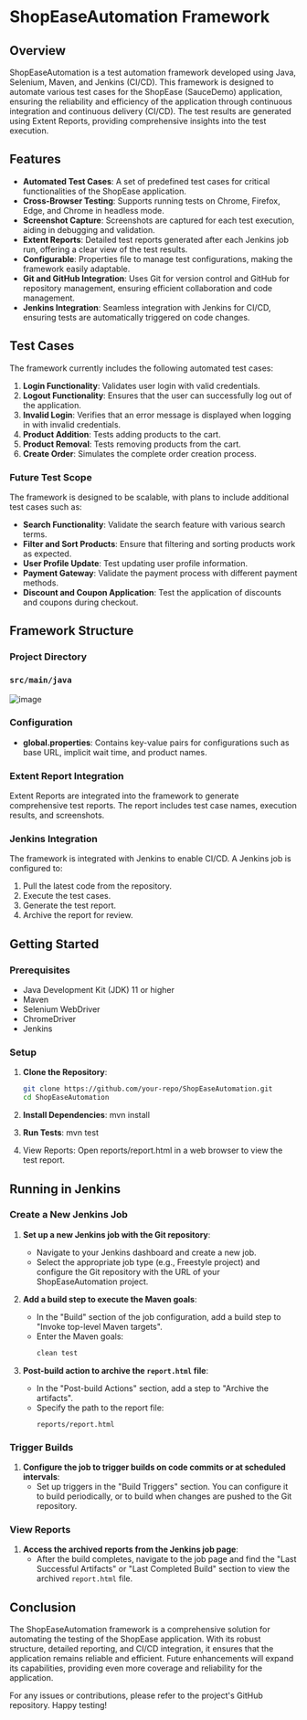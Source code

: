 # ShopEaseAutomation Framework

## Overview
ShopEaseAutomation is a test automation framework developed using Java, Selenium, Maven, and Jenkins (CI/CD). This framework is designed to automate various test cases for the ShopEase (SauceDemo) application, ensuring the reliability and efficiency of the application through continuous integration and continuous delivery (CI/CD). The test results are generated using Extent Reports, providing comprehensive insights into the test execution.

## Features
- **Automated Test Cases**: A set of predefined test cases for critical functionalities of the ShopEase application.
- **Cross-Browser Testing**: Supports running tests on Chrome, Firefox, Edge, and Chrome in headless mode.
- **Screenshot Capture**: Screenshots are captured for each test execution, aiding in debugging and validation.
- **Extent Reports**: Detailed test reports generated after each Jenkins job run, offering a clear view of the test results.
- **Configurable**: Properties file to manage test configurations, making the framework easily adaptable.
- **Git and GitHub Integration**: Uses Git for version control and GitHub for repository management, ensuring efficient collaboration and code management.
- **Jenkins Integration**: Seamless integration with Jenkins for CI/CD, ensuring tests are automatically triggered on code changes.

## Test Cases
The framework currently includes the following automated test cases:

1. **Login Functionality**: Validates user login with valid credentials.
2. **Logout Functionality**: Ensures that the user can successfully log out of the application.
3. **Invalid Login**: Verifies that an error message is displayed when logging in with invalid credentials.
4. **Product Addition**: Tests adding products to the cart.
5. **Product Removal**: Tests removing products from the cart.
6. **Create Order**: Simulates the complete order creation process.

### Future Test Scope
The framework is designed to be scalable, with plans to include additional test cases such as:
- **Search Functionality**: Validate the search feature with various search terms.
- **Filter and Sort Products**: Ensure that filtering and sorting products work as expected.
- **User Profile Update**: Test updating user profile information.
- **Payment Gateway**: Validate the payment process with different payment methods.
- **Discount and Coupon Application**: Test the application of discounts and coupons during checkout.

## Framework Structure

### Project Directory

### `src/main/java`
![image](https://github.com/Tharun-29/ShopEaseAutomation/assets/60356829/c73e042d-b97c-4097-baa0-308977df2afb)


### Configuration
- **global.properties**: Contains key-value pairs for configurations such as base URL, implicit wait time, and product names.

### Extent Report Integration
Extent Reports are integrated into the framework to generate comprehensive test reports. The report includes test case names, execution results, and screenshots.

### Jenkins Integration
The framework is integrated with Jenkins to enable CI/CD. A Jenkins job is configured to:
1. Pull the latest code from the repository.
2. Execute the test cases.
3. Generate the test report.
4. Archive the report for review.

## Getting Started

### Prerequisites
- Java Development Kit (JDK) 11 or higher
- Maven
- Selenium WebDriver
- ChromeDriver
- Jenkins

### Setup

1. **Clone the Repository**:
   ```bash
   git clone https://github.com/your-repo/ShopEaseAutomation.git
   cd ShopEaseAutomation

2. **Install Dependencies**:
   mvn install

4. **Run Tests**:
   mvn test
   
5. View Reports: Open reports/report.html in a web browser to view the test report.

## Running in Jenkins

### Create a New Jenkins Job

1. **Set up a new Jenkins job with the Git repository**:
   - Navigate to your Jenkins dashboard and create a new job.
   - Select the appropriate job type (e.g., Freestyle project) and configure the Git repository with the URL of your ShopEaseAutomation project.

2. **Add a build step to execute the Maven goals**:
   - In the "Build" section of the job configuration, add a build step to "Invoke top-level Maven targets".
   - Enter the Maven goals:
     ```bash
     clean test
     ```

3. **Post-build action to archive the `report.html` file**:
   - In the "Post-build Actions" section, add a step to "Archive the artifacts".
   - Specify the path to the report file:
     ```plaintext
     reports/report.html
     ```

### Trigger Builds

1. **Configure the job to trigger builds on code commits or at scheduled intervals**:
   - Set up triggers in the "Build Triggers" section. You can configure it to build periodically, or to build when changes are pushed to the Git repository.

### View Reports

1. **Access the archived reports from the Jenkins job page**:
   - After the build completes, navigate to the job page and find the "Last Successful Artifacts" or "Last Completed Build" section to view the archived `report.html` file.

## Conclusion
The ShopEaseAutomation framework is a comprehensive solution for automating the testing of the ShopEase application. With its robust structure, detailed reporting, and CI/CD integration, it ensures that the application remains reliable and efficient. Future enhancements will expand its capabilities, providing even more coverage and reliability for the application.

For any issues or contributions, please refer to the project's GitHub repository. Happy testing!

